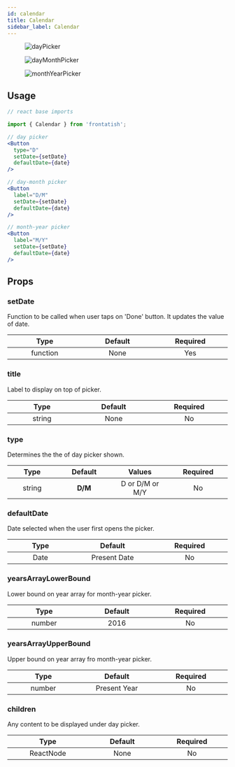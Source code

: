 ```yaml
---
id: calendar
title: Calendar
sidebar_label: Calendar
---
```


<div className="image-horizontal-preview">
    <figure>
      <img src="/frontatish/img/day.png" alt="dayPicker" />
    </figure>
    <figure>
      <img src="/frontatish/img/dayMonth.png" alt="dayMonthPicker" />
    </figure>
    <figure>
      <img src="/frontatish/img/monthYear.png" alt="monthYearPicker" />
    </figure>
</div>

## Usage

```jsx
// react base imports

import { Calendar } from 'frontatish';

// day picker
<Button
  type="D"
  setDate={setDate}
  defaultDate={date}
/>

// day-month picker
<Button
  label="D/M"
  setDate={setDate}
  defaultDate={date}
/>

// month-year picker
<Button
  label="M/Y"
  setDate={setDate}
  defaultDate={date}
/>

```

## Props

### setDate

Function to be called when user taps on 'Done' button. It updates the value of date.

|            Type             |        Default         |        Required        |
| :-------------------------: | :--------------------: | :--------------------: |
| function <img width="500"/> | None<img width="500"/> | Yes <img width="500"/> |

### title

Label to display on top of picker.

|           Type            |         Default         |       Required        |
| :-----------------------: | :---------------------: | :-------------------: |
| string <img width="500"/> | None <img width="500"/> | No <img width="500"/> |

### type

Determines the the of day picker shown.

|           Type            |          Default           |               Values               |       Required        |
| :-----------------------: | :------------------------: | :--------------------------------: | :-------------------: |
| string <img width="500"/> | **D/M** <img width="500"/> | D or D/M or M/Y <img width="500"/> | No <img width="500"/> |

### defaultDate

Date selected when the user first opens the picker.

|          Type           |             Default             |       Required        |
| :---------------------: | :-----------------------------: | :-------------------: |
| Date <img width="500"/> | Present Date <img width="500"/> | No <img width="500"/> |

### yearsArrayLowerBound

Lower bound on year array for month-year picker.

|           Type            |         Default         |       Required        |
| :-----------------------: | :---------------------: | :-------------------: |
| number <img width="500"/> | 2016 <img width="500"/> | No <img width="500"/> |

### yearsArrayUpperBound

Upper bound on year array fro month-year picker.

|           Type            |             Default             |       Required        |
| :-----------------------: | :-----------------------------: | :-------------------: |
| number <img width="500"/> | Present Year <img width="500"/> | No <img width="500"/> |

### children

Any content to be displayed under day picker.

|             Type             |         Default         |       Required        |
| :--------------------------: | :---------------------: | :-------------------: |
| ReactNode <img width="500"/> | None <img width="500"/> | No <img width="500"/> |
